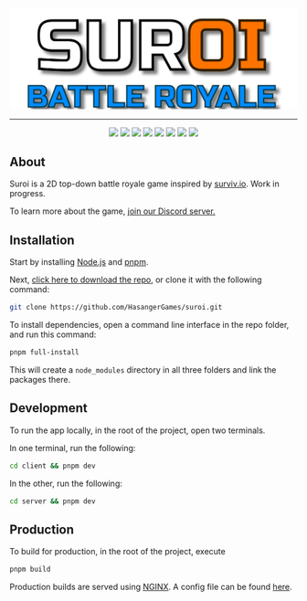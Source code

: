 <div align="center">
  <img src="./client/src/assets/img/logos/suroi_readme.svg">
  <hr />
</div>


<div align="center">
  <img src="https://img.shields.io/badge/node.js%20-%23339933.svg?style=for-the-badge&logo=nodedotjs&logoColor=white" />
  <img src="https://img.shields.io/badge/typescript-%233178C6?style=for-the-badge&logo=typescript&logoColor=white" />
  <img src="https://img.shields.io/badge/phaser%20-%232094f3.svg?style=for-the-badge" />
  <img src="https://img.shields.io/badge/uwebsockets.js%20-%23000000.svg?style=for-the-badge" />
  <img src="https://img.shields.io/badge/html-%23E34F26?style=for-the-badge&logo=html5&logoColor=white" />
  <img src="https://img.shields.io/badge/css-%231572B6?style=for-the-badge&logo=css3" />
  <img src="https://img.shields.io/badge/sass-%23CC6699?style=for-the-badge&logo=sass&logoColor=white" />
  <img src="https://img.shields.io/badge/webpack-%231C78C0.svg?style=for-the-badge&logo=webpack" />
</div>

## About
Suroi is a 2D top-down battle royale game inspired by [surviv.io](https://survivio.fandom.com/wiki/Surviv.io_Wiki). Work in progress.

To learn more about the game, [join our Discord server.](https://discord.suroi.io)

## Installation
Start by installing [Node.js](https://nodejs.org) and [pnpm](https://pnpm.io).

Next, [click here to download the repo](https://github.com/HasangerGames/suroi/archive/refs/heads/master.zip), or clone it with the following command:
```sh
git clone https://github.com/HasangerGames/suroi.git
```

To install dependencies, open a command line interface in the repo folder, and run this command:
```sh
pnpm full-install
```

This will create a `node_modules` directory in all three folders and link the packages there.

## Development
To run the app locally, in the root of the project, open two terminals.

In one terminal, run the following:
```sh
cd client && pnpm dev
```

In the other, run the following:
```sh
cd server && pnpm dev
```


## Production
To build for production, in the root of the project, execute
```sh
pnpm build
```

Production builds are served using [NGINX](https://nginx.org). A config file can be found [here](nginx.conf).
